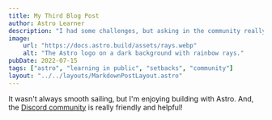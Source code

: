```yaml
---
title: My Third Blog Post
author: Astro Learner
description: "I had some challenges, but asking in the community really helped!"
image:
    url: "https://docs.astro.build/assets/rays.webp"
    alt: "The Astro logo on a dark background with rainbow rays."
pubDate: 2022-07-15
tags: ["astro", "learning in public", "setbacks", "community"]
layout: "../../layouts/MarkdownPostLayout.astro"
---
```

It wasn't always smooth sailing, but I'm enjoying building with Astro. And, the [Discord community](https://astro.build/chat) is really friendly and helpful!
